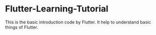 # Flutter-Learning-Tutorial
This is the basic introduction code by Flutter.  It help to understand basic things of Flutter. 
